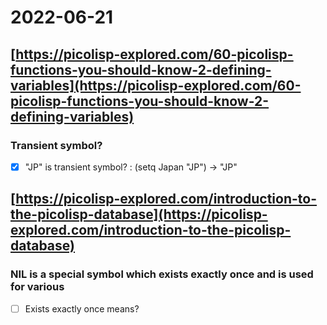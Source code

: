 # 2022-06-21

## [https://picolisp-explored.com/60-picolisp-functions-you-should-know-2-defining-variables](https://picolisp-explored.com/60-picolisp-functions-you-should-know-2-defining-variables)

### Transient symbol?
- [x] "JP" is transient symbol? 
 : (setq Japan "JP")
-> "JP"

## [https://picolisp-explored.com/introduction-to-the-picolisp-database](https://picolisp-explored.com/introduction-to-the-picolisp-database)

### NIL is a special symbol which exists exactly once and is used for various

- [ ] Exists exactly once means? 